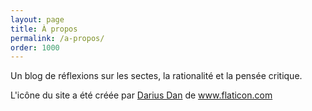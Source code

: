 ```yaml
---
layout: page
title: À propos
permalink: /a-propos/
order: 1000
---
```


Un blog de réflexions sur les sectes, la rationalité et la pensée critique.

L'icône du site a été créée par <a href="https://www.flaticon.com/authors/darius-dan" title="Darius Dan">Darius Dan</a> de <a href="https://www.flaticon.com/" title="Flaticon"> www.flaticon.com</a>
